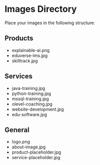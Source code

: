 # Images Directory

Place your images in the following structure:

## Products
- explainable-ai.png
- eduverse-lms.jpg  
- skilltrack.jpg

## Services
- java-training.jpg
- python-training.jpg
- mssql-training.jpg
- olevel-coaching.jpg
- website-development.jpg
- edu-software.jpg

## General
- logo.png
- about-image.jpg
- product-placeholder.jpg
- service-placeholder.jpg